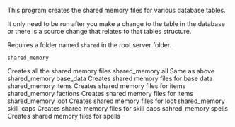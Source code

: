 This program creates the shared memory files for various database tables.

It only need to be run after you make a change to the table in the database or there is a source change that relates to that tables structure.

Requires a folder named `shared` in the root server folder.

    shared_memory
Creates all the shared memory files
    shared_memory all
Same as above
    shared_memory base_data
Creates shared memory files for base data
    shared_memory items
Creates shared memory files for items
    shared_memory factions
Creates shared memory files for items
    shared_memory loot
Creates shared memory files for loot
    shared_memory skill_caps
Creates shared memory files for skill caps
    sahred_memory spells
Creates shared memory files for spells
